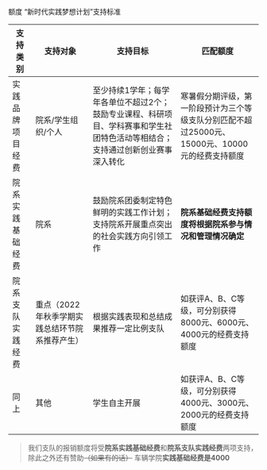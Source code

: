 额度
“新时代实践梦想计划”支持标准

| 支持类别         | 支持对象                                       | 支持目标                                                     | 匹配额度                                                     |
| ---------------- | ---------------------------------------------- | ------------------------------------------------------------ | ------------------------------------------------------------ |
| 实践品牌项目经费 | 院系/学生组织/个人                             | 至少持续1学年；每学年各单位不超过2个；鼓励专业课程、科研项目、学科赛事和学生社团特色活动等相结合；支持通过创新创业赛事深入转化 | 寒暑假分期评级，第一阶段预计为三个等级支队分别匹配不超过25000元、15000元、10000元的经费支持额度 |
| 院系实践基础经费 | 院系                                           | 鼓励院系团委制定特色鲜明的实践工作计划；支持院系开展重点突出的社会实践方向引领工作 | **院系基础经费支持额度将根据院系参与情况和管理情况确定**     |
| 院系支队实践经费 | 重点（2022年秋季学期实践总结环节院系推荐产生） | 根据实践表现和总结成果推荐一定比例支队                       | 如获评A、B、C等级，可分别获得8000元、6000元、4000元的经费支持额度 |
| 同上             | 其他                                           | 学生自主开展                                                 | 如获评A、B、C等级，可分别获得4000元、3000元、2000元的经费支持额度 |

> 我们支队的报销额度将受**院系实践基础经费**和**院系支队实践经费**两项支持，除此之外还有赞助~~（如果有的话）~~
> 车辆学院**实践基础经费是4000**